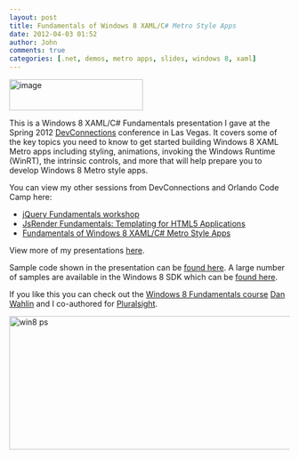 ```yaml
---
layout: post
title: Fundamentals of Windows 8 XAML/C# Metro Style Apps
date: 2012-04-03 01:52
author: John
comments: true
categories: [.net, demos, metro apps, slides, windows 8, xaml]
---
```

<p><a href="http://weblogs.asp.net/blogs/dwahlin/image_26380E21.png"><img title="image" border="0" alt="image" src="http://weblogs.asp.net/blogs/dwahlin/image_thumb_1A361DED.png" width="240" height="56"></a>  <p>This is a Windows 8 XAML/C# Fundamentals presentation I gave at the Spring 2012 <a href="http://devconnections.com/">DevConnections</a> conference in Las Vegas. It covers some of the key topics you need to know to get started building Windows 8 XAML Metro apps including styling, animations, invoking the Windows Runtime (WinRT), the intrinsic controls, and more that will help prepare you to develop Windows 8 Metro style apps. </p> <p>You can view my other sessions from DevConnections and Orlando Code Camp here:  <ul> <li><a href="/9-jquery-samples">jQuery Fundamentals workshop</a>  <li><a href="/jsrender-fundamentals-templating-for-html5-applications">JsRender Fundamentals: Templating for HTML5 Applications</a>  <li><a href="/fundamentals-of-windows-8-xaml-c-metro-style-apps">Fundamentals of Windows 8 XAML/C# Metro Style Apps</a></li></ul> <p>View more of my presentations <a href="http://speakerdeck.com/u/johnpapa">here</a>.   <script src="http://speakerdeck.com/embed/4f7a5951829b3f0022006423.js"></script>   <p>Sample code shown in the presentation can be <a href="http://images.johnpapa.net/wp-content/uploads/files/downloads/win8cpdemos.zip">found here</a>. A large number of samples are available in the Windows 8 SDK which can be <a href="http://jpapa.me/win8cpsdk">found here</a>.</p> <p>If you like this you can check out the <a href="http://jpapa.me/Win8IntroPS">Windows 8 Fundamentals course</a> <a href="http://weblogs.asp.net/dwahlin">Dan Wahlin</a> and I co-authored for <a href="http://www.pluralsight.com">Pluralsight</a>.</p> <p><a href="http://jpapa.me/Win8IntroPS"><img style="background-image: none; border-right-width: 0px; padding-left: 0px; padding-right: 0px; display: inline; border-top-width: 0px; border-bottom-width: 0px; border-left-width: 0px; padding-top: 0px" title="win8 ps" border="0" alt="win8 ps" src="http://images.johnpapa.net/wp-content/uploads/media/Windows-Live-Writer/Getting-Started-Building-Windows-8-XAMLC_12F1D/win8%20ps_3.png" width="1458" height="240"></a></p>

